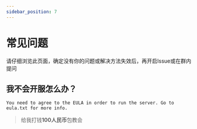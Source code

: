 ```yaml
---
sidebar_position: 7
---
```

# 常见问题

请仔细浏览此页面，确定没有你的问题或解决方法失效后，再开启Issue或在群内提问

## 我不会开服怎么办？

```
You need to agree to the EULA in order to run the server. Go to eula.txt for more info.
```

> 给我打钱**100人民币**包教会
